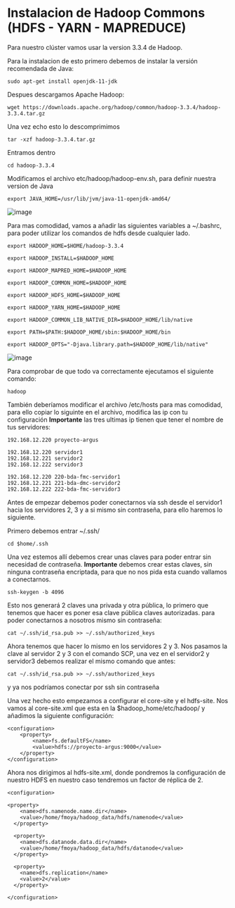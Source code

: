# Instalacion de Hadoop Commons (HDFS - YARN - MAPREDUCE)

Para nuestro clúster vamos usar la version 3.3.4 de Hadoop.

Para la instalacion de esto primero debemos de instalar la versión recomendada de Java:

```sudo apt-get install openjdk-11-jdk ```


Despues descargamos Apache Hadoop:

```wget https://downloads.apache.org/hadoop/common/hadoop-3.3.4/hadoop-3.3.4.tar.gz```

Una vez echo esto lo descomprimimos

```tar -xzf hadoop-3.3.4.tar.gz```

Entramos dentro 

```cd hadoop-3.3.4```

Modificamos el archivo etc/hadoop/hadoop-env.sh, para definir nuestra version de Java

```export JAVA_HOME=/usr/lib/jvm/java-11-openjdk-amd64/```

![image](https://user-images.githubusercontent.com/123466051/233122306-dfbf5530-102a-4da0-ab20-396adf2475f7.png)


Para mas comodidad, vamos a añadir las siguientes variables a ~/.bashrc, para poder utilizar los comandos de hdfs desde cualquier lado.

```
export HADOOP_HOME=$HOME/hadoop-3.3.4 

export HADOOP_INSTALL=$HADOOP_HOME 

export HADOOP_MAPRED_HOME=$HADOOP_HOME 

export HADOOP_COMMON_HOME=$HADOOP_HOME 

export HADOOP_HDFS_HOME=$HADOOP_HOME 

export HADOOP_YARN_HOME=$HADOOP_HOME 

export HADOOP_COMMON_LIB_NATIVE_DIR=$HADOOP_HOME/lib/native 

export PATH=$PATH:$HADOOP_HOME/sbin:$HADOOP_HOME/bin 

export HADOOP_OPTS="-Djava.library.path=$HADOOP_HOME/lib/native"
```

![image](https://user-images.githubusercontent.com/123466051/233123499-78299819-da75-406b-88ed-7bce27ce25b8.png)

Para comprobar de que todo va correctamente ejecutamos el siguiente comando:

``` hadoop ```

También deberíamos modificar el archivo /etc/hosts para mas comodidad, para ello copiar lo siguinte en el archivo, modifica las ip con tu configuración **Importante** las tres ultimas ip tienen que tener el nombre de tus servidores:


```
192.168.12.220 proyecto-argus

192.168.12.220 servidor1
192.168.12.221 servidor2
192.168.12.222 servidor3

192.168.12.220 220-bda-fmc-servidor1
192.168.12.221 221-bda-dmc-servidor2
192.168.12.222 222-bda-fmc-servidor3

```

Antes de empezar debemos poder conectarnos vía ssh desde el servidor1 hacia los servidores 2, 3 y a si mismo sin contraseña, para ello haremos lo siguiente.

Primero debemos entrar ~/.ssh/

``` cd $home/.ssh ```

Una vez estemos allí debemos crear unas claves para poder entrar sin necesidad de contraseña. **Importante** debemos crear estas claves, sin ninguna contraseña encriptada, para que no nos pida esta cuando vallamos a conectarnos.

```ssh-keygen -b 4096```

Esto nos generará 2 claves una privada y otra pública, lo primero que tenemos que hacer es poner esa clave pública claves autorizadas. para poder conectarnos a nosotros mismo sin contraseña:

```cat ~/.ssh/id_rsa.pub >> ~/.ssh/authorized_keys```

Ahora tenemos que hacer lo mismo en los servidores 2 y 3.
Nos pasamos la clave al servidor 2 y 3 con el comando SCP, una vez en el servidor2  y servidor3 debemos realizar el mismo comando que antes:

```cat ~/.ssh/id_rsa.pub >> ~/.ssh/authorized_keys```

y ya nos podríamos conectar por ssh sin contraseña



Una vez hecho esto empezamos a configurar el core-site y el hdfs-site.
Nos vamos al core-site.xml que esta en la $hadoop_home/etc/hadoop/ y añadimos la siguiente configuración:

```
<configuration>
    <property>
        <name>fs.defaultFS</name>
        <value>hdfs://proyecto-argus:9000</value>
    </property>
</configuration>
```

Ahora nos dirigimos al hdfs-site.xml, donde pondremos la configuración de nuestro HDFS en nuestro caso tendremos un factor de réplica de 2.

```
<configuration>

<property>
    <name>dfs.namenode.name.dir</name>
    <value>/home/fmoya/hadoop_data/hdfs/namenode</value>
  </property>

  <property>
    <name>dfs.datanode.data.dir</name>
    <value>/home/fmoya/hadoop_data/hdfs/datanode</value>
  </property>

  <property>
    <name>dfs.replication</name>
    <value>2</value>
  </property>

</configuration>
```



